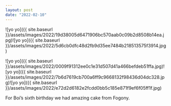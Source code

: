 ```yaml
---
layout: post
date: "2022-02-10"
---
```


![yo yo]({{ site.baseurl }}/assets/images/2022/19d38005d6471906bc570aab0c09b2d8508b14ea.jpg)![yo yo]({{ site.baseurl }}/assets/images/2022/5d6cb0dfc48d2fb9d35ee7484b218513575f3914.jpg)

![yo yo]({{ site.baseurl }}/assets/images/2022/0009f91312ee0c1e31d507d41a466befdeb51ffa.jpg)![yo yo]({{ site.baseurl }}/assets/images/2022/7b6d7619cb700a6ff9c9668132f98436d04dc328.jpg)![yo yo]({{ site.baseurl }}/assets/images/2022/e72d2d6182e2fcdd0bb5c185e871f9ef6f05ff1f.jpg)

For Boí’s sixth birthday we had amazing cake from Fogony.
